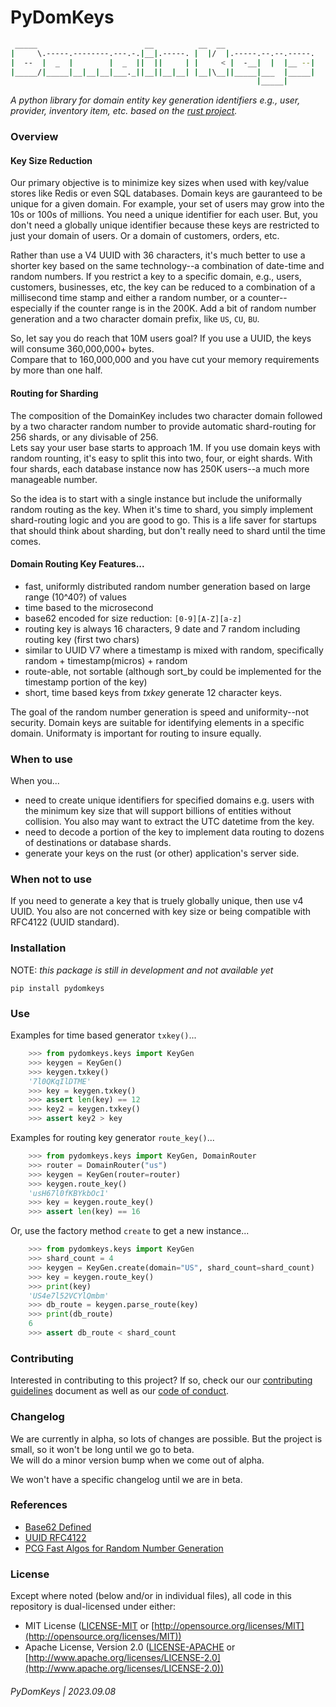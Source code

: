 # PyDomKeys

```bash
 _____                        __          __  __
|     \.-----.--------.---.-.|__|.-----. |  |/  |.-----.--.--.-----.
|  --  |  _  |        |  _  ||  ||     | |     < |  -__|  |  |__ --|
|_____/|_____|__|__|__|___._||__||__|__| |__|\__||_____|___  |_____|
                                                       |_____|
```

*A python library for domain entity key generation identifiers e.g., user, provider, inventory item, etc. based on the [rust project](https://github.com/darrylwest/domain-keys/tree/main).*

### Overview

#### Key Size Reduction

Our primary objective is to minimize key sizes when used with key/value stores like Redis or even SQL databases.  Domain keys are gauranteed to be unique for a given domain.  For example, your
set of users may grow into the 10s or 100s of millions.  You need a unique identifier for each user.  But, you don't need a globally unique identifier because these keys are restricted to just 
your domain of users.  Or a domain of customers, orders, etc.

Rather than use a V4 UUID with 36 characters, it's much better to use a shorter key based on the same technology--a combination of date-time and random numbers.  If you restrict a key
to a specific domain, e.g., users, customers, businesses, etc, the key can be reduced to a combination of a millisecond time stamp and either a random number, or a counter--especially
if the counter range is in the 200K.  Add a bit of random number generation and a two character domain prefix, like `US`, `CU`, `BU`.

So, let say you do reach that 10M users goal?  If you use a UUID, the keys will consume 360,000,000+ bytes.  
Compare that to 160,000,000 and you have cut your memory requirements by more than one half.

#### Routing for Sharding

The composition of the DomainKey includes two character domain followed by a two character random number to provide automatic shard-routing for 256 shards, or any divisable of 256.  
Lets say your user base starts to approach 1M.  If you use domain keys with random rounting, it's easy to split this into two, four, or eight shards.  With four shards, each database instance
now has 250K users--a much more manageable number.

So the idea is to start with a single instance but include the uniformally random routing as the key.  When it's time to shard, you simply implement shard-routing logic and you are good to go.
This is a life saver for startups that should think about sharding, but don't really need to shard until the time comes.

#### Domain Routing Key Features...

* fast, uniformly distributed random number generation based on large range (10^40?) of values
* time based to the microsecond
* base62 encoded for size reduction: `[0-9][A-Z][a-z]`
* routing key is always 16 characters, 9 date and 7 random including routing key (first two chars)
* similar to UUID V7 where a timestamp is mixed with random, specifically random + timestamp(micros) + random
* route-able, not sortable (although sort_by could be implemented for the timestamp portion of the key)
* short, time based keys from _txkey_ generate 12 character keys.

The goal of the random number generation is speed and uniformity--not security.  Domain keys are suitable for identifying elements in a specific domain.  Uniformaty is important for routing to insure equally.

### When to use

When you...

* need to create unique identifiers for specified domains e.g. users with the minimum key size that will support billions of entities without collision. You also may want to extract the UTC datetime from the key.
* need to decode a portion of the key to implement data routing to dozens of destinations or database shards.
* generate your keys on the rust (or other) application's server side.

### When not to use

If you need to generate a key that is truely globally unique, then use v4 UUID.  You also are not concerned with key size or being compatible with RFC4122 (UUID standard).

### Installation

NOTE: *this package is still in development and not available yet*

`pip install pydomkeys`

### Use

Examples for time based generator `txkey()`...

```python
    >>> from pydomkeys.keys import KeyGen
    >>> keygen = KeyGen()
    >>> keygen.txkey()
    '7l0QKqIlDTME'
    >>> key = keygen.txkey()
    >>> assert len(key) == 12
    >>> key2 = keygen.txkey()
    >>> assert key2 > key
```

Examples for routing key generator `route_key()`...

```python
    >>> from pydomkeys.keys import KeyGen, DomainRouter
    >>> router = DomainRouter("us")
    >>> keygen = KeyGen(router=router)
    >>> keygen.route_key()
    'usH67l0fKBYkbOc1'
    >>> key = keygen.route_key()
    >>> assert len(key) == 16
```

Or, use the factory method `create` to get a new instance...

```python
    >>> from pydomkeys.keys import KeyGen
    >>> shard_count = 4
    >>> keygen = KeyGen.create(domain="US", shard_count=shard_count)
    >>> key = keygen.route_key()
    >>> print(key)
    'US4e7l52VCYlQmbm'
    >>> db_route = keygen.parse_route(key)
    >>> print(db_route)
    6
    >>> assert db_route < shard_count
```

### Contributing

Interested in contributing to this project?  If so, check our our [contributing guidelines](./CONTRIBUTING.md) document as well as our [code of conduct](./CODE_OF_CONDUCT.md).

### Changelog

We are currently in alpha, so lots of changes are possible.  But the project is small, so it won't be long until we go to beta.  
We will do a minor version bump when we come out of alpha.

We won't have a specific changelog until we are in beta.

### References

* [Base62 Defined](https://en.wikipedia.org/wiki/Base62)
* [UUID RFC4122](https://datatracker.ietf.org/doc/html/rfc4122.html)
* [PCG Fast Algos for Random Number Generation](https://www.pcg-random.org/pdf/hmc-cs-2014-0905.pdf)

### License

Except where noted (below and/or in individual files), all code in this repository is dual-licensed under either:

* MIT License ([LICENSE-MIT](LICENSE-MIT) or [http://opensource.org/licenses/MIT](http://opensource.org/licenses/MIT))
* Apache License, Version 2.0 ([LICENSE-APACHE](LICENSE-APACHE) or [http://www.apache.org/licenses/LICENSE-2.0](http://www.apache.org/licenses/LICENSE-2.0))

###### PyDomKeys | 2023.09.08

